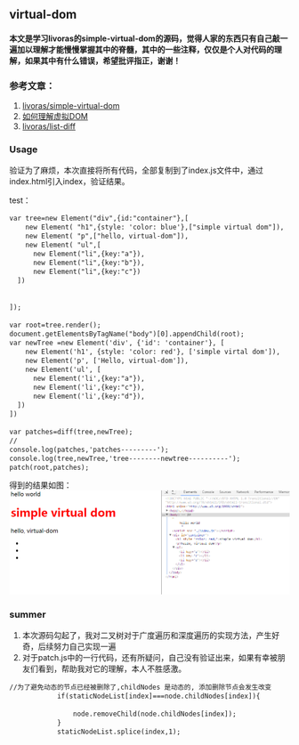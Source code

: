 ## virtual-dom
#### 本文是学习livoras的simple-virtual-dom的源码，觉得人家的东西只有自己敲一遍加以理解才能慢慢掌握其中的脊髓，其中的一些注释，仅仅是个人对代码的理解，如果其中有什么错误，希望批评指正，谢谢！
### 参考文章：
1. [livoras/simple-virtual-dom ](https://github.com/livoras/simple-virtual-dom) 
2. [如何理解虚拟DOM](https://www.zhihu.com/question/29504639?sort=created)
3. [livoras/list-diff](https://github.com/livoras/list-diff)

### Usage
验证为了麻烦，本次直接将所有代码，全部复制到了index.js文件中，通过index.html引入index，验证结果。

test：
```
var tree=new Element("div",{id:"container"},[
    new Element( "h1",{style: 'color: blue'},["simple virtual dom"]),
    new Element( "p",["hello, virtual-dom"]),
    new Element( "ul",[
      new Element("li",{key:"a"}),
      new Element("li",{key:"b"}),
      new Element("li",{key:"c"})
  ])

   
]);

var root=tree.render();
document.getElementsByTagName("body")[0].appendChild(root);
var newTree =new Element('div', {'id': 'container'}, [
    new Element('h1', {style: 'color: red'}, ['simple virtal dom']),
    new Element('p', ['Hello, virtual-dom']),
    new Element('ul', [
      new Element('li',{key:"a"}), 
      new Element('li',{key:"c"}),
      new Element('li',{key:"d"}),
  ])
])

var patches=diff(tree,newTree);
//
console.log(patches,'patches---------');
console.log(tree,newTree,'tree--------newtree----------');
patch(root,patches);
```
得到的结果如图：
![](./test.png)

### summer

1. 本次源码勾起了，我对二叉树对于广度遍历和深度遍历的实现方法，产生好奇，后续努力自己实现一遍
2. 对于patch.js中的一行代码，还有所疑问，自己没有验证出来，如果有幸被朋友们看到，帮助我对它的理解，本人不胜感激。
```
//为了避免动态的节点已经被删除了,childNodes 是动态的, 添加删除节点会发生改变
            if(staticNodeList[index]===node.childNodes[index]){

                node.removeChild(node.childNodes[index]);
            }
            staticNodeList.splice(index,1);
```
